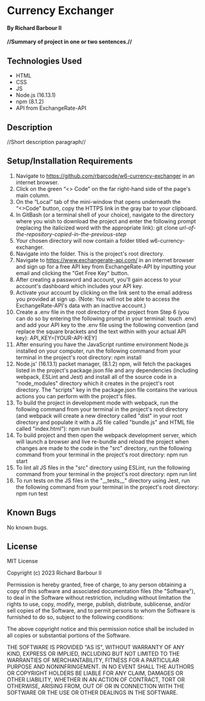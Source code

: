 # Currency Exchanger

#### By Richard Barbour II

#### //Summary of project in one or two sentences.// 


## Technologies Used

* HTML
* CSS
* JS
* Node.js (16.13.1)
* npm (8.1.2)
* API from ExchangeRate-API



## Description

//Short description paragraph//

## Setup/Installation Requirements

1. Navigate to https://github.com/rbarcode/w6-currency-exchanger in an internet browser.
2. Click on the green “<> Code” on the far right-hand side of the page's main column.
3. On the “Local” tab of the mini-window that opens underneath the “<>Code” button, copy the HTTPS link in the gray bar to your clipboard.
4. In GitBash (or a terminal shell of your choice), navigate to the directory where you wish to download the project and enter the following prompt (replacing the italicized word with the appropriate link): git clone *url-of-the-repository-copied-in-the-previous-step*
5. Your chosen directory will now contain a folder titled w6-currency-exchanger.
6. Navigate into the folder. This is the project's root directory.
7. Navigate to https://www.exchangerate-api.com/ in an internet browser and sign up for a free API key from ExchangeRate-API by inputting your email and clicking the "Get Free Key" button.
8. After creating a password and account, you'll gain access to your account's dashboard which includes your API key.
9. Activate your account by clicking on the link sent to the email address you provided at sign up. (Note: You will not be able to access the ExchangeRate-API's data with an inactive account.)
10. Create a .env file in the root directory of the project from Step 6 (you can do so by entering the following prompt in your terminal: touch .env) and add your API key to the .env file using the following convention (and replace the square brackets and the text within with your actual API key): API_KEY=[YOUR-API-KEY]
11. After ensuring you have the JavaScript runtime environment Node.js installed on your computer, run the following command from your terminal in the project's root directory: npm install  
12. Node.js' (16.13.1) packet manager, (8.1.2) npm, will fetch the packages listed in the project's package.json file and any dependencies (including webpack, ESLint and Jest) and install all of the source code in a "node_modules" directory which it creates in the project's root directory. The "scripts" key in the package.json file contains the various actions you can perform with the project's files.
13. To build the project in development mode with webpack, run the following command from your terminal in the project's root directory (and webpack will create a new directory called "dist" in your root directory and populate it with a JS file called "bundle.js" and HTML file called "index.html"): npm run build  
14. To build project and then open the webpack development server, which will launch a browser and live re-bundle and reload the project when changes are made to the code in the "src" directory, run the following command from your terminal in the project's root directory: npm run start  
15. To lint all JS files in the "src" directory using ESLint, run the following command from your terminal in the project's root directory: npm run lint  
16. To run tests on the JS files in the "\_\_tests\_\_" directory using Jest, run the following command from your terminal in the project's root directory: npm run test

## Known Bugs

No known bugs.

## License

MIT License

Copyright (c) 2023 Richard Barbour II

Permission is hereby granted, free of charge, to any person obtaining a copy of this software and associated documentation files (the "Software"), to deal in the Software without restriction, including without limitation the rights to use, copy, modify, merge, publish, distribute, sublicense, and/or sell copies of the Software, and to permit persons to whom the Software is furnished to do so, subject to the following conditions:

The above copyright notice and this permission notice shall be included in all copies or substantial portions of the Software.

THE SOFTWARE IS PROVIDED "AS IS", WITHOUT WARRANTY OF ANY KIND, EXPRESS OR IMPLIED, INCLUDING BUT NOT LIMITED TO THE WARRANTIES OF MERCHANTABILITY, FITNESS FOR A PARTICULAR PURPOSE AND NONINFRINGEMENT. IN NO EVENT SHALL THE AUTHORS OR COPYRIGHT HOLDERS BE LIABLE FOR ANY CLAIM, DAMAGES OR OTHER LIABILITY, WHETHER IN AN ACTION OF CONTRACT, TORT OR OTHERWISE, ARISING FROM, OUT OF OR IN CONNECTION WITH THE SOFTWARE OR THE USE OR OTHER DEALINGS IN THE SOFTWARE.